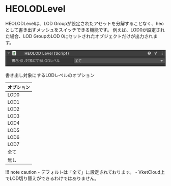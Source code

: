 # HEOLODLevel
HEOLODLevelは、LOD Groupが設定されたアセットを分解することなく、heoとして書き出すメッシュをスイッチできる機能です。
例えば、LOD0が設定された場合、LOD GroupのLOD 0にセットされたオブジェクトだけが出力されます。

![HEOLODLevel](img/HEOLODLevelJP.png)

書き出し対象にするLODレベルのオプション

| オプション |
| ---- |
| LOD0 |
| LOD1 |
| LOD2 |
| LOD3 |
| LOD4 |
| LOD5 |
| LOD6 |
| LOD7 |
| 全て |
| 無し |

!!! note caution
    - デフォルトは「全て」に設定されております。
    - VketCloud上でLOD切り替えができるわけではありません。